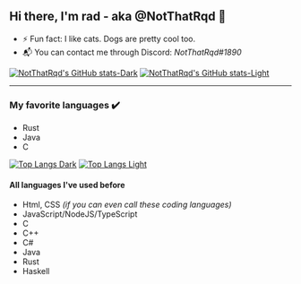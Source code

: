 ## Hi there, I'm rad - aka @NotThatRqd 👋

- ⚡ Fun fact: I like cats. Dogs are pretty cool too.
- 📬 You can contact me through Discord: *NotThatRqd#1890*

[![NotThatRqd's GitHub stats-Dark](https://github-readme-stats.vercel.app/api?username=NotThatRqd&show_icons=true&theme=gruvbox&hide_rank=true#gh-dark-mode-only)](https://github.com/anuraghazra/github-readme-stats#gh-dark-mode-only)
[![NotThatRqd's GitHub stats-Light](https://github-readme-stats.vercel.app/api?username=NotThatRqd&show_icons=true&theme=gruvbox_light&hide_rank=true#gh-light-mode-only)](https://github.com/anuraghazra/github-readme-stats#gh-light-mode-only)

---

### My favorite languages ✔️

- Rust
- Java
- C

[![Top Langs Dark](https://github-readme-stats.vercel.app/api/top-langs/?username=NotThatRqd&layout=compact&theme=gruvbox#gh-dark-mode-only)](https://github.com/anuraghazra/github-readme-stats#gh-dark-mode-only)
[![Top Langs Light](https://github-readme-stats.vercel.app/api/top-langs/?username=NotThatRqd&layout=compact&theme=gruvbox_light#gh-light-mode-only)](https://github.com/anuraghazra/github-readme-stats#gh-light-mode-only)

#### All languages I've used before

- Html, CSS *(if you can even call these coding languages)*
- JavaScript/NodeJS/TypeScript
- C
- C++
- C#
- Java
- Rust
- Haskell
